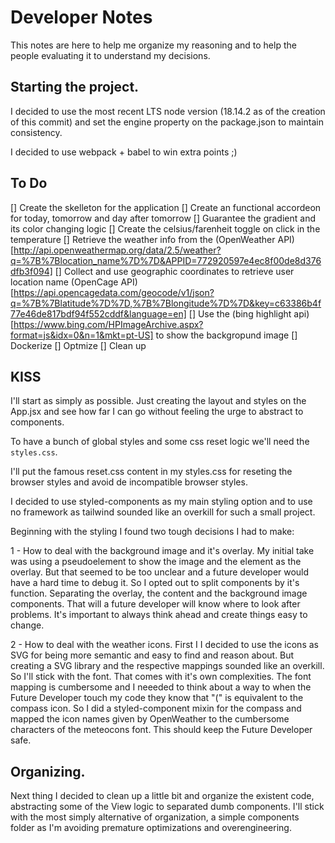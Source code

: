 # Developer Notes

This notes are here to help me organize my reasoning and to help the people evaluating it to understand my decisions.

## Starting the project.

I decided to use the most recent LTS node version (18.14.2 as of the creation of this commit) and set the engine property on the package.json to maintain consistency.

I decided to use webpack + babel to win extra points ;)

## To Do

[] Create the skelleton for the application
[] Create an functional accordeon for today, tomorrow and day after tomorrow
[] Guarantee the gradient and its color changing logic
[] Create the celsius/farenheit toggle on click in the temperature
[] Retrieve the weather info from the (OpenWeather API)[http://api.openweathermap.org/data/2.5/weather?q=%7B%7Blocation_name%7D%7D&APPID=772920597e4ec8f00de8d376dfb3f094]
[] Collect and use geographic coordinates to retrieve user location name (OpenCage API)[https://api.opencagedata.com/geocode/v1/json?q=%7B%7Blatitude%7D%7D,%7B%7Blongitude%7D%7D&key=c63386b4f77e46de817bdf94f552cddf&language=en]
[] Use the (bing highlight api)[https://www.bing.com/HPImageArchive.aspx?format=js&idx=0&n=1&mkt=pt-US] to show the backgropund image
[] Dockerize
[] Optmize
[] Clean up

## KISS

I'll start as simply as possible. Just creating the layout and styles on the App.jsx and see how far I can go without feeling the urge to abstract to components.

To have a bunch of global styles and some css reset logic we'll need the `styles.css`.

I'll put the famous reset.css content in my styles.css for reseting the browser styles and avoid de incompatible browser styles.

I decided to use styled-components as my main styling option and to use no framework as tailwind sounded like an overkill for such a small project.

Beginning with the styling I found two tough decisions I had to make:

1 - How to deal with the background image and it's overlay. My initial take was using a pseudoelement to show the image and the element as the overlay. But that seemed to be too unclear and a future developer would have a hard time to debug it. So I opted out to split components by it's function. Separating the overlay, the content and the background image components. That will a future developer will know where to look after problems. It's important to always think ahead and create things easy to change.

2 - How to deal with the weather icons. First I I decided to use the icons as SVG for being more semantic and easy to find and reason about. But creating a SVG library and the respective mappings sounded like an overkill. So I'll stick with the font. That comes with it's own complexities. The font mapping is cumbersome and I neeeded to think about a way to when the Future Developer touch my code they know that "(" is equivalent to the compass icon. So I did a styled-component mixin for the compass and mapped the icon names given by OpenWeather to the cumbersome characters of the meteocons font. This should keep the Future Developer safe.

## Organizing.

Next thing I decided to clean up a little bit and organize the existent code, abstracting some of the View logic to separated dumb components. I'll stick with the most simply alternative of organization, a simple components folder as I'm avoiding premature optimizations and overengineering.
